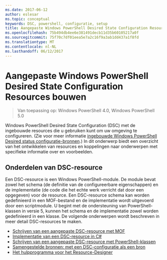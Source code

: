 ```yaml
---
ms.date: 2017-06-12
author: eslesar
ms.topic: conceptual
keywords: DSC, powershell, configuratie, setup
title: Aangepaste Windows PowerShell Desired State Configuration Resources bouwen
ms.openlocfilehash: 75b494db4ee6e381491decb11d35b60105217a0f
ms.sourcegitcommit: 75f70c7df01eea5e7a2c16f9a3ab1dd437a1f8fd
ms.translationtype: MT
ms.contentlocale: nl-NL
ms.lasthandoff: 06/12/2017
---
```

# <a name="build-custom-windows-powershell-desired-state-configuration-resources"></a>Aangepaste Windows PowerShell Desired State Configuration Resources bouwen

> Van toepassing op: Windows PowerShell 4.0, Windows PowerShell 5.0

Windows PowerShell Desired State Configuration (DSC) met de ingebouwde resources die u gebruiken kunt om uw omgeving te configureren. (Zie voor meer informatie [ingebouwde Windows PowerShell Desired status configuratie-bronnen](builtInResource.md).) In dit onderwerp biedt een overzicht van het ontwikkelen van resources en koppelingen naar onderwerpen met specifieke informatie over en voorbeelden.

## <a name="dsc-resource-components"></a>Onderdelen van DSC-resource

Een DSC-resource is een Windows PowerShell-module. De module bevat zowel het schema (de definitie van de configureerbare eigenschappen) en de implementatie (de code die het echte werk verricht dat door een opgegeven) voor de resource. Een DSC-resource schema kan worden gedefinieerd in een MOF-bestand en de implementatie wordt uitgevoerd door een scriptmodule. U begint met de ondersteuning van PowerShell-klassen in versie 5, kunnen het schema en de implementatie zowel worden gedefinieerd in een klasse. De volgende onderwerpen wordt beschreven in meer detail DSC-resources te maken.

* [Schrijven van een aangepaste DSC-resource met MOF](authoringResourceMOF.md) 
* [Implementatie van een DSC-resource in C#](authoringResourceMofCS.md) 
* [Schrijven van een aangepaste DSC-resource met PowerShell-klassen](authoringResourceClass.md) 
* [Samengestelde bronnen: met een DSC-configuratie als een bron](authoringResourceComposite.md) 
* [Het hulpprogramma voor het Resource-Designer](authoringResourceMofDesigner.md) 

